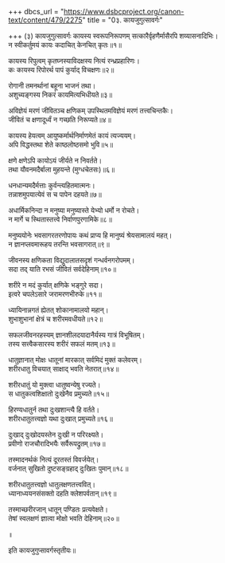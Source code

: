 +++
dbcs_url = "https://www.dsbcproject.org/canon-text/content/479/2275"
title = "0३. कायजुगुत्सावर्गः"

+++
(३) कायजुगुत्सावर्गः
कायस्य स्वरूपनिरूपणम् 
सत्कारैर्वृहणैर्मासैरपि शय्यासनादिभिः।  
न स्वीकर्तुमयं कायः कदाचित् केनचित् कृतः॥१॥

कायस्य रिपुत्वम् 
कृतघ्नस्याविदक्षस्य नित्यं रन्ध्रप्रहारिणः।  
कः कायस्य रिपोरर्थ पापं कुर्याद् विचक्षणः॥२॥

रोगानी तमनर्थानां बहूना भाजनं तथा।  
अशुच्यङ्गस्य निकरं कायमित्यभिधीयते॥३॥

अविज्ञेयं मरणं जीवितञ्च क्षणिकम् 
उपस्थितमविज्ञेयं मरणं तत्त्वचिन्तकैः।  
जीवितं च क्षणादूर्ध्वं न गच्छति निरूप्यते॥४॥

कायस्य हेयत्वम् 
आयुष्कर्मार्थनिर्माणमेतं कायं त्यज्ययम्।  
अपि विद्धस्तथा शेते काष्ठलोष्ठसमो भुवि॥५॥

क्षणे क्षणेऽपि कायोऽयं जीर्यते न निवर्तते।  
तथा यौवनमदैर्बाला मुहयन्ते (मुग्धचेतसः)॥६॥

धनधान्यमदैर्मत्ताः कुर्वन्त्यहितमात्मनः।  
तन्नाशमुपयात्येवं स च पापेन दहयते॥७॥

अधार्मिकनिन्दा 
न मनुष्या मनुष्यास्ते येभ्यो धर्मो न रोचते।  
न मार्गे च स्थितास्तत्त्वे निर्वाणपुरगामिके॥८॥

मनुष्ययोनेः भवसागरतरणोपायः 
कथं प्राप्य हि मानुष्यं श्रेयसामालयं महत्।  
न ज्ञानप्लवमारूहय तरन्ति भवसागरात्॥९॥

जीवनस्य क्षणिकता 
विद्युदालातसदृशं गन्धर्वनगरोपमम्।  
सदा तद् याति रभसं जीवितं सर्वदेहिनाम्॥१०॥

शरीरे न मदं कुर्यात् क्षणिके भङ्गुरे सदा।  
इत्वरे चपलेऽसारे जरामरणभीरुके॥११॥

ध्यायिनान्नगतं ह्येतत् शोकानामालयो महान्।  
शुभाशुभानां क्षेत्रं च शरीरमवधीयते॥१२॥

सफलजीवनरहस्यम् 
ज्ञानशीलदयादानैर्यस्य गात्रं विभूषितम्।  
तस्य सत्त्वैकसारस्य शरीरं सफलं मतम्॥१३॥

धातुज्ञानात् मोक्षः 
धातूनां मारकात् सर्वमिदं मुक्तं कलेवरम्।  
शरीरधातु विचयात् साक्षाद् भवति नेतरात्॥१४॥

शरीरधातुं यो मुक्त्वा धातुष्वन्येषु रज्यते।  
स धातुकत्वशिक्षातो दुःखेनैव प्रमुच्यते॥१५॥

हिरण्यधातुर्न तथा दुःखशान्त्यै हि वर्तते।  
शरीरधातुतत्त्वज्ञो यथा दुःखात् प्रमुच्यते॥१६॥

दुःखाद् दुःखोदयस्तेन दुःखी न परिरक्ष्यते।  
प्रवीणो राजचौरादिभयैः सर्वैरूपद्रुतम्॥१७॥

तस्मादनर्थकं नित्यं दूरतस्तं विवर्जयेत्।  
वर्जनात् सुखितो दुष्टसङ्ग्रहाद् दुःखितः पुमान्॥१८॥

शरीरधातुतत्त्वज्ञो धातुलक्षणतत्त्ववित्।  
ध्यानाध्ययनसंसक्तो दहति क्लेशपर्वतान्॥१९॥

तस्माच्छरीरजान् धातून् पण्डितः प्रत्यवेक्षते।  
तेषां स्वलक्षणं ज्ञात्वा मोक्षो भवति देहिनाम्॥२०॥

॥

इति कायजुगुप्सावर्गस्तृतीयः॥


